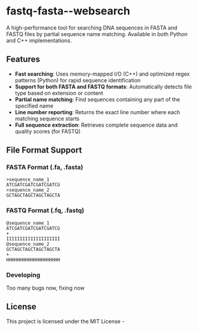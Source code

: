 # fastq-fasta--websearch


A high-performance tool for searching DNA sequences in FASTA and FASTQ files by partial sequence name matching. Available in both Python and C++ implementations.

## Features

- **Fast searching**: Uses memory-mapped I/O (C++) and optimized regex patterns (Python) for rapid sequence identification
- **Support for both FASTA and FASTQ formats**: Automatically detects file type based on extension or content
- **Partial name matching**: Find sequences containing any part of the specified name
- **Line number reporting**: Returns the exact line number where each matching sequence starts
- **Full sequence extraction**: Retrieves complete sequence data and quality scores (for FASTQ)

## File Format Support

### FASTA Format (.fa, .fasta)
```
>sequence_name_1
ATCGATCGATCGATCGATCG
>sequence_name_2
GCTAGCTAGCTAGCTAGCTA
```

### FASTQ Format (.fq, .fastq)
```
@sequence_name_1
ATCGATCGATCGATCGATCG
+
IIIIIIIIIIIIIIIIIIII
@sequence_name_2
GCTAGCTAGCTAGCTAGCTA
+
HHHHHHHHHHHHHHHHHHHH
```

### Developing

Too many bugs now, fixing now

## License

This project is licensed under the MIT License -
